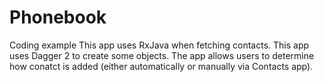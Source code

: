 # Phonebook
Coding example
This app uses RxJava when fetching contacts.
This app uses Dagger 2 to create some objects.
The app allows users to determine how conatct is added (either automatically or manually via Contacts app).
